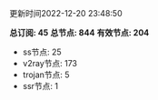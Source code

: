 更新时间2022-12-20 23:48:50

**总订阅: 45**
**总节点: 844**
**有效节点: 204**
- ss节点: 25
- v2ray节点: 173
- trojan节点: 5
- ssr节点: 1
